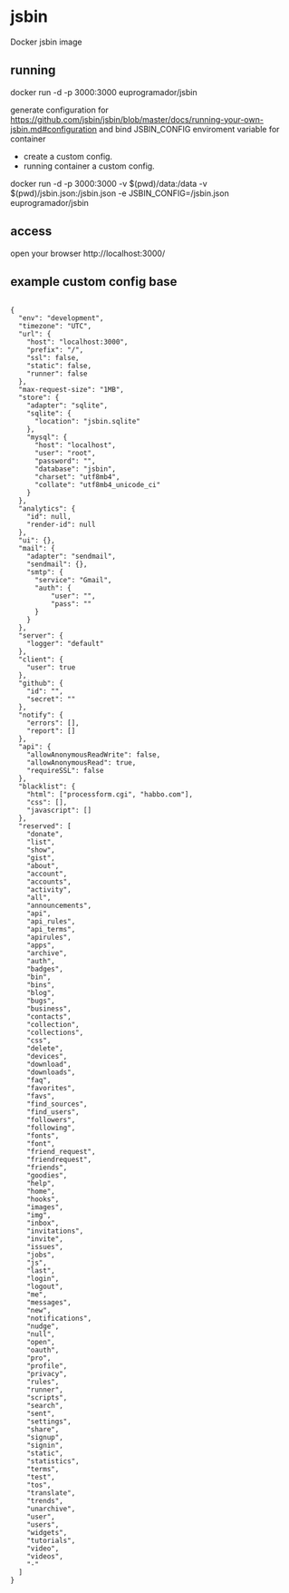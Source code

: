 # jsbin

Docker jsbin image

## running

docker run -d -p 3000:3000 euprogramador/jsbin


generate configuration for https://github.com/jsbin/jsbin/blob/master/docs/running-your-own-jsbin.md#configuration and bind JSBIN_CONFIG enviroment variable for container

- create a custom config.
- running container a custom config.

docker run -d -p 3000:3000 -v $(pwd)/data:/data -v $(pwd)/jsbin.json:/jsbin.json -e JSBIN_CONFIG=/jsbin.json euprogramador/jsbin


## access

open your browser http://localhost:3000/


## example custom config base


<code type="json">
{
  "env": "development",
  "timezone": "UTC",
  "url": {
    "host": "localhost:3000",
    "prefix": "/",
    "ssl": false,
    "static": false,
    "runner": false
  },
  "max-request-size": "1MB",
  "store": {
    "adapter": "sqlite",
    "sqlite": {
      "location": "jsbin.sqlite"
    },
    "mysql": {
      "host": "localhost",
      "user": "root",
      "password": "",
      "database": "jsbin",
      "charset": "utf8mb4",
      "collate": "utf8mb4_unicode_ci"
    }
  },
  "analytics": {
    "id": null,
    "render-id": null
  },
  "ui": {},
  "mail": {
    "adapter": "sendmail",
    "sendmail": {},
    "smtp": {
      "service": "Gmail",
      "auth": {
          "user": "",
          "pass": ""
      }
    }
  },
  "server": {
    "logger": "default"
  },
  "client": {
    "user": true
  },
  "github": {
    "id": "",
    "secret": ""
  },
  "notify": {
    "errors": [],
    "report": []
  },
  "api": {
    "allowAnonymousReadWrite": false,
    "allowAnonymousRead": true,
    "requireSSL": false
  },
  "blacklist": {
    "html": ["processform.cgi", "habbo.com"],
    "css": [],
    "javascript": []
  },
  "reserved": [
    "donate",
    "list",
    "show",
    "gist",
    "about",
    "account",
    "accounts",
    "activity",
    "all",
    "announcements",
    "api",
    "api_rules",
    "api_terms",
    "apirules",
    "apps",
    "archive",
    "auth",
    "badges",
    "bin",
    "bins",
    "blog",
    "bugs",
    "business",
    "contacts",
    "collection",
    "collections",
    "css",
    "delete",
    "devices",
    "download",
    "downloads",
    "faq",
    "favorites",
    "favs",
    "find_sources",
    "find_users",
    "followers",
    "following",
    "fonts",
    "font",
    "friend_request",
    "friendrequest",
    "friends",
    "goodies",
    "help",
    "home",
    "hooks",
    "images",
    "img",
    "inbox",
    "invitations",
    "invite",
    "issues",
    "jobs",
    "js",
    "last",
    "login",
    "logout",
    "me",
    "messages",
    "new",
    "notifications",
    "nudge",
    "null",
    "open",
    "oauth",
    "pro",
    "profile",
    "privacy",
    "rules",
    "runner",
    "scripts",
    "search",
    "sent",
    "settings",
    "share",
    "signup",
    "signin",
    "static",
    "statistics",
    "terms",
    "test",
    "tos",
    "translate",
    "trends",
    "unarchive",
    "user",
    "users",
    "widgets",
    "tutorials",
    "video",
    "videos",
    "-"
  ]
}
</code>






